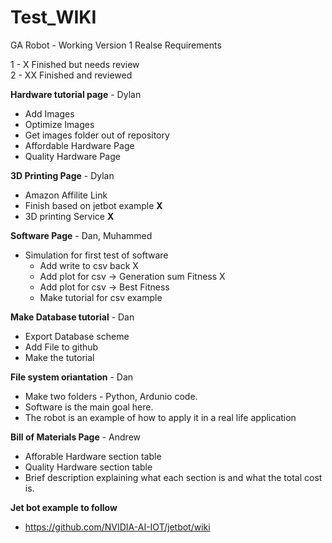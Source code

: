 # Test_WIKI

GA Robot - Working Version 1 Realse Requirements

1 - X Finished but needs review <br>
2 - XX Finished and reviewed

<b>Hardware tutorial page</b> - Dylan
 - Add Images
 - Optimize Images
 - Get images folder out of repository
 - Affordable Hardware Page
 - Quality Hardware Page
 
 
 <b>3D Printing Page</b> - Dylan 
  - Amazon Affilite Link
  - Finish based on jetbot example <b>X</b>
  - 3D printing Service <b>X</b>
  
  <b>Software Page</b> - Dan, Muhammed
  - Simulation for first test of software 
      - Add write to csv back X
      - Add plot for csv -> Generation sum Fitness X
      - Add plot for csv -> Best Fitness
      - Make tutorial for csv example
     
   <b>Make Database tutorial</b> - Dan
   - Export Database scheme
   - Add File to github
   - Make the tutorial
 
 <b>File system oriantation</b> - Dan
  - Make two folders - Python, Ardunio code.
  - Software is the main goal here.
  - The robot is an example of how to apply it in a real life application
  
  <b>Bill of Materials Page</b> - Andrew
  - Afforable Hardware section table
  - Quality Hardware section table
  - Brief description explaining what each section is and what the total cost is.
 
 <b> Jet bot example to follow</b>
  - https://github.com/NVIDIA-AI-IOT/jetbot/wiki
  
  
  
